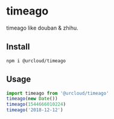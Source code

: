 # timeago

timeago like douban & zhihu.

## Install

`npm i @urcloud/timeago`

## Usage

```js
import timeago from '@urcloud/timeago'
timeago(new Date())
timeago(1544666010224)
timeago('2018-12-12')
```
